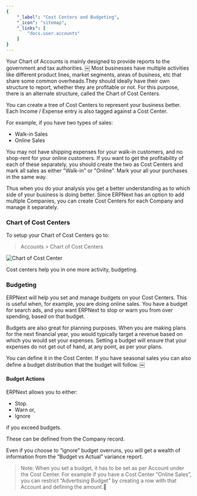 ```yaml
---
{
	"_label": "Cost Centers and Budgeting",
	"_icon": "sitemap",
	"_links": [
		"docs.user.accounts"
	]
}
---
```


Your Chart of Accounts is mainly designed to provide reports to the government and tax authorities.
￼
Most businesses have multiple activities like different product lines, market segments, areas of business, etc that share some common overheads.They should ideally have their own structure to report, whether they are profitable or not. For this purpose, there is an alternate structure, called the Chart of Cost Centers.

You can create a tree of Cost Centers to represent your business better. Each Income / Expense entry is also tagged against a Cost Center. 

For example, if you have two types of sales:

- Walk-in Sales
- Online Sales

You may not have shipping expenses for your walk-in customers, and no shop-rent for your online customers. If you want to get the profitability of each of these separately, you should create the two as Cost Centers and mark all sales as either "Walk-in" or "Online". Mark your all your purchases in the same way.

Thus when you do your analysis you get a better understanding as to which side of your business is doing better. Since ERPNext has an option to add multiple Companies, you can create Cost Centers for each Company and manage it separately.

### Chart of Cost Centers

To setup your Chart of Cost Centers go to:

> Accounts > Chart of Cost Centers


![Chart of Cost Center](img/chart-of-cost-centers.png)


Cost centers help you in one more activity, budgeting.

### Budgeting

ERPNext will help you set and manage budgets on your Cost Centers. This is useful when, for example, you are doing online sales. You have a budget for search ads, and you want ERPNext to stop or warn you from over spending, based on that budget. 

Budgets are also great for planning purposes. When you are making plans for the next financial year, you would typically target a revenue based on which you would set your expenses. Setting a budget will ensure that your expenses do not get out of hand, at any point, as per your plans.

You can define it in the Cost Center. If you have seasonal sales you can also define a budget distribution that the budget will follow.
￼
#### Budget Actions

ERPNext allows you to either:

- Stop.
- Warn or, 
- Ignore 

if you exceed budgets. 

These can be defined from the Company record.

Even if you choose to “ignore” budget overruns, you will get a wealth of information from the “Budget vs Actual” variance report.

> Note: When you set a budget, it has to be set as per Account under the Cost Center. For example if you have a Cost Center “Online Sales”, you can restrict “Advertising Budget” by creating a row with that Account and defining the amount.
